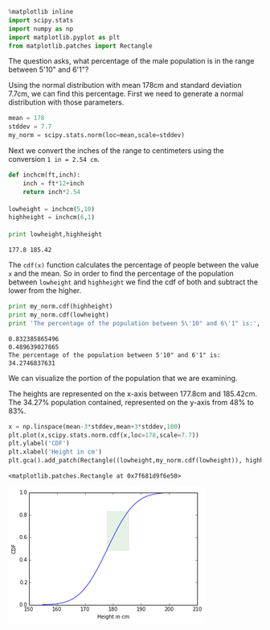 

```python
%matplotlib inline
import scipy.stats
import numpy as np
import matplotlib.pyplot as plt
from matplotlib.patches import Rectangle
```

The question asks, what percentage of the male population is in the range between 5'10" and 6'1"?<br>

Using the normal distribution with mean 178cm and standard deviation 7.7cm, we can find this percentage.
First we need to generate a normal distribution with those parameters.


```python
mean = 178
stddev = 7.7
my_norm = scipy.stats.norm(loc=mean,scale=stddev)
```

Next we convert the inches of the range to centimeters using the conversion `1 in = 2.54 cm`.


```python
def inchcm(ft,inch):
    inch = ft*12+inch
    return inch*2.54

lowheight = inchcm(5,10)
highheight = inchcm(6,1)

print lowheight,highheight
```

    177.8 185.42


The `cdf(x)` function calculates the percentage of people between the value `x` and the mean.  So in order to find the percentage of the population between `lowheight` and `highheight` we find the cdf of both and subtract the lower from the higher.


```python
print my_norm.cdf(highheight)
print my_norm.cdf(lowheight)
print 'The percentage of the population between 5\'10" and 6\'1" is:', (my_norm.cdf(highheight) - my_norm.cdf(lowheight))*100
```

    0.832385865496
    0.489639027865
    The percentage of the population between 5'10" and 6'1" is: 34.2746837631


We can visualize the portion of the population that we are examining.<br>

The heights are represented on the x-axis between 177.8cm and 185.42cm.  The 34.27% population contained, represented on the y-axis from 48% to 83%.


```python
x = np.linspace(mean-3*stddev,mean+3*stddev,100)
plt.plot(x,scipy.stats.norm.cdf(x,loc=178,scale=7.7))
plt.ylabel('CDF')
plt.xlabel('Height in cm')
plt.gca().add_patch(Rectangle((lowheight,my_norm.cdf(lowheight)), highheight-lowheight,my_norm.cdf(highheight) - my_norm.cdf(lowheight),color='g',alpha=.1))
```




    <matplotlib.patches.Rectangle at 0x7f681d9f6e50>




![png](output_8_1.png)

